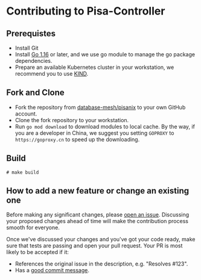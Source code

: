 # Contributing to Pisa-Controller

## Prerequistes
* Install Git
* Install [Go 1.16](https://golang.org/dl/) or later, and we use go module to manage the go package dependencies.
* Prepare an available Kubernetes cluster in your workstation, we recommend you to use [KIND](https://kind.sigs.k8s.io/).

## Fork and Clone
* Fork the repository from [database-mesh/pisanix](https://github.com/database-mesh/pisanix) to your own GitHub account.
* Clone the fork repository to your workstation.
* Run `go mod download` to download modules to local cache. By the way, if you are a developer in China, we suggest you setting `GOPROXY` to `https://goproxy.cn` to speed up the downloading.


## Build
```
# make build
```


## How to add a new feature or change an existing one

Before making any significant changes, please [open an issue](https://github.com/database-mesh/pisanix/issues). Discussing your proposed changes ahead of time will make the contribution process smooth for everyone.

Once we've discussed your changes and you've got your code ready, make sure that tests are passing and open your pull request. Your PR is most likely to be accepted if it:

* References the original issue in the description, e.g. "Resolves #123".
* Has a [good commit message](https://github.com/database-mesh/pisanix/blob/master/CONTRIBUTING.md).
